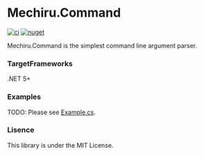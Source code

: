 # Mechiru.Command

[![ci](https://github.com/mechiru/Mechiru.Command/workflows/ci/badge.svg)](https://github.com/mechiru/Mechiru.Command/actions?query=workflow:ci)
[![nuget](https://img.shields.io/nuget/v/Mechiru.Command.svg)](https://www.nuget.org/packages/Mechiru.Command/)

Mechiru.Command is the simplest command line argument parser.


### TargetFrameworks
.NET 5+


### Examples
TODO: Please see [Example.cs](tests/Mechiru.Command.Tests/Example.cs).


### Lisence
This library is under the MIT License.
